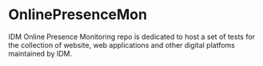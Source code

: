 # OnlinePresenceMon
IDM Online Presence Monitoring repo is dedicated to host a set of tests for the collection of website, web applications and other digital platfoms maintained by IDM.
